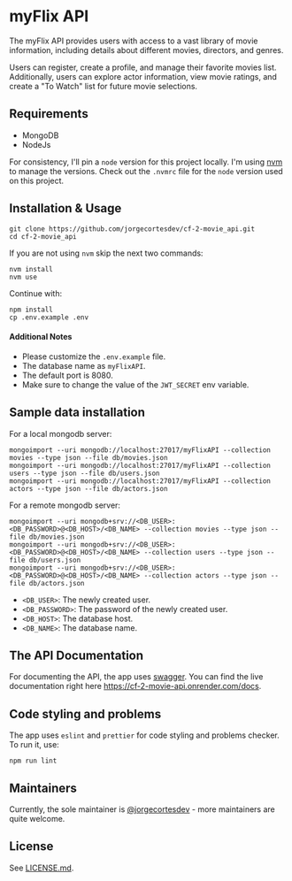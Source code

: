 # myFlix API

The myFlix API provides users with access to a vast library of movie information, including details about different movies, directors, and genres.

Users can register, create a profile, and manage their favorite movies list. Additionally, users can explore actor information, view movie ratings, and create a "To Watch" list for future movie selections.

## Requirements

- MongoDB
- NodeJs

For consistency, I'll pin a `node` version for this project locally. I'm using [nvm](https://github.com/nvm-sh/nvm) to manage the versions. Check out the `.nvmrc` file for the `node` version used on this project.

## Installation & Usage

```
git clone https://github.com/jorgecortesdev/cf-2-movie_api.git
cd cf-2-movie_api
```

If you are not using `nvm` skip the next two commands:
```
nvm install
nvm use
```

Continue with:
```
npm install
cp .env.example .env
```

#### Additional Notes

- Please customize the `.env.example` file.
- The database name as `myFlixAPI`.
- The default port is 8080.
- Make sure to change the value of the `JWT_SECRET` env variable.

## Sample data installation

For a local mongodb server:

```
mongoimport --uri mongodb://localhost:27017/myFlixAPI --collection movies --type json --file db/movies.json
mongoimport --uri mongodb://localhost:27017/myFlixAPI --collection users --type json --file db/users.json
mongoimport --uri mongodb://localhost:27017/myFlixAPI --collection actors --type json --file db/actors.json
```

For a remote mongodb server:
```
mongoimport --uri mongodb+srv://<DB_USER>:<DB_PASSWORD>@<DB_HOST>/<DB_NAME> --collection movies --type json --file db/movies.json
mongoimport --uri mongodb+srv://<DB_USER>:<DB_PASSWORD>@<DB_HOST>/<DB_NAME> --collection users --type json --file db/users.json
mongoimport --uri mongodb+srv://<DB_USER>:<DB_PASSWORD>@<DB_HOST>/<DB_NAME> --collection actors --type json --file db/actors.json
```

- `<DB_USER>`: The newly created user.
- `<DB_PASSWORD>`: The password of the newly created user.
- `<DB_HOST>`: The database host.
- `<DB_NAME>`: The database name.

## The API Documentation

For documenting the API, the app uses [swagger](https://swagger.io/). You can find the live documentation right here https://cf-2-movie-api.onrender.com/docs.

## Code styling and problems

The app uses `eslint` and `prettier` for code styling and problems checker. To run it, use:

```
npm run lint
```

## Maintainers

Currently, the sole maintainer is [@jorgecortesdev](https://github.com/jorgecortesdev) - more maintainers are quite welcome.

## License

See [LICENSE.md](./LICENSE.md).
